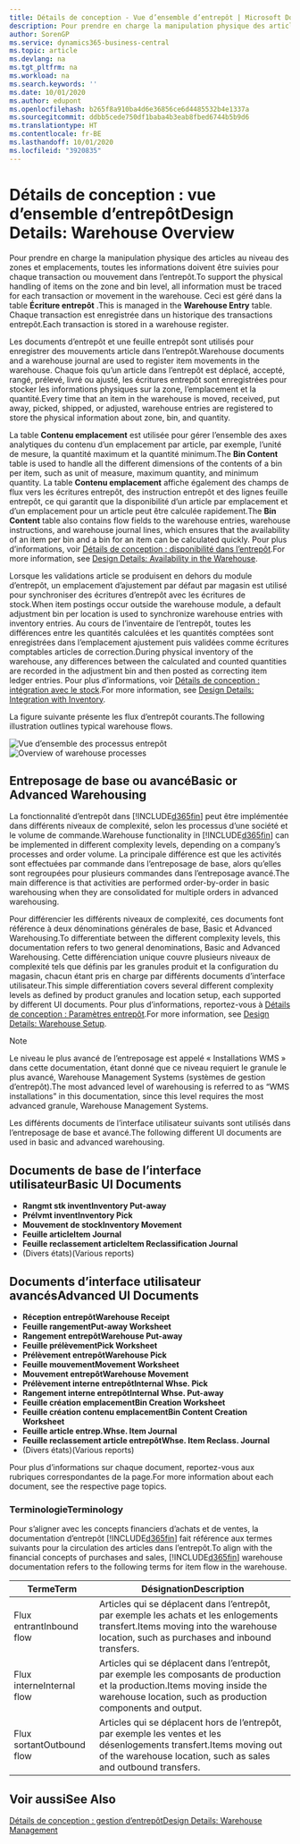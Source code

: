 ```yaml
---
title: Détails de conception - Vue d’ensemble d’entrepôt | Microsoft Docs
description: Pour prendre en charge la manipulation physique des articles au niveau des zones et emplacements, toutes les informations doivent être suivies pour chaque transaction ou mouvement dans l’entrepôt. Ceci est géré dans la table **Écriture entrepôt** . Chaque transaction est enregistrée dans un historique des transactions entrepôt.
author: SorenGP
ms.service: dynamics365-business-central
ms.topic: article
ms.devlang: na
ms.tgt_pltfrm: na
ms.workload: na
ms.search.keywords: ''
ms.date: 10/01/2020
ms.author: edupont
ms.openlocfilehash: b265f8a910ba4d6e36856ce6d4485532b4e1337a
ms.sourcegitcommit: ddbb5cede750df1baba4b3eab8fbed6744b5b9d6
ms.translationtype: HT
ms.contentlocale: fr-BE
ms.lasthandoff: 10/01/2020
ms.locfileid: "3920835"
---
```

# <a name="design-details-warehouse-overview"></a><span data-ttu-id="c8423-105">Détails de conception : vue d’ensemble d’entrepôt</span><span class="sxs-lookup"><span data-stu-id="c8423-105">Design Details: Warehouse Overview</span></span>
<span data-ttu-id="c8423-106">Pour prendre en charge la manipulation physique des articles au niveau des zones et emplacements, toutes les informations doivent être suivies pour chaque transaction ou mouvement dans l’entrepôt.</span><span class="sxs-lookup"><span data-stu-id="c8423-106">To support the physical handling of items on the zone and bin level, all information must be traced for each transaction or movement in the warehouse.</span></span> <span data-ttu-id="c8423-107">Ceci est géré dans la table **Écriture entrepôt** .</span><span class="sxs-lookup"><span data-stu-id="c8423-107">This is managed in the **Warehouse Entry** table.</span></span> <span data-ttu-id="c8423-108">Chaque transaction est enregistrée dans un historique des transactions entrepôt.</span><span class="sxs-lookup"><span data-stu-id="c8423-108">Each transaction is stored in a warehouse register.</span></span>  

<span data-ttu-id="c8423-109">Les documents d’entrepôt et une feuille entrepôt sont utilisés pour enregistrer des mouvements article dans l’entrepôt.</span><span class="sxs-lookup"><span data-stu-id="c8423-109">Warehouse documents and a warehouse journal are used to register item movements in the warehouse.</span></span> <span data-ttu-id="c8423-110">Chaque fois qu’un article dans l’entrepôt est déplacé, accepté, rangé, prélevé, livré ou ajusté, les écritures entrepôt sont enregistrées pour stocker les informations physiques sur la zone, l’emplacement et la quantité.</span><span class="sxs-lookup"><span data-stu-id="c8423-110">Every time that an item in the warehouse is moved, received, put away, picked, shipped, or adjusted, warehouse entries are registered to store the physical information about zone, bin, and quantity.</span></span>

<span data-ttu-id="c8423-111">La table **Contenu emplacement** est utilisée pour gérer l’ensemble des axes analytiques du contenu d’un emplacement par article, par exemple, l’unité de mesure, la quantité maximum et la quantité minimum.</span><span class="sxs-lookup"><span data-stu-id="c8423-111">The **Bin Content** table is used to handle all the different dimensions of the contents of a bin per item, such as unit of measure, maximum quantity, and minimum quantity.</span></span> <span data-ttu-id="c8423-112">La table **Contenu emplacement** affiche également des champs de flux vers les écritures entrepôt, des instruction entrepôt et des lignes feuille entrepôt, ce qui garantit que la disponibilité d’un article par emplacement et d’un emplacement pour un article peut être calculée rapidement.</span><span class="sxs-lookup"><span data-stu-id="c8423-112">The **Bin Content** table also contains flow fields to the warehouse entries, warehouse instructions, and warehouse journal lines, which ensures that the availability of an item per bin and a bin for an item can be calculated quickly.</span></span> <span data-ttu-id="c8423-113">Pour plus d’informations, voir [Détails de conception : disponibilité dans l’entrepôt](design-details-availability-in-the-warehouse.md).</span><span class="sxs-lookup"><span data-stu-id="c8423-113">For more information, see [Design Details: Availability in the Warehouse](design-details-availability-in-the-warehouse.md).</span></span>  

<span data-ttu-id="c8423-114">Lorsque les validations article se produisent en dehors du module d’entrepôt, un emplacement d’ajustement par défaut par magasin est utilisé pour synchroniser des écritures d’entrepôt avec les écritures de stock.</span><span class="sxs-lookup"><span data-stu-id="c8423-114">When item postings occur outside the warehouse module, a default adjustment bin per location is used to synchronize warehouse entries with inventory entries.</span></span> <span data-ttu-id="c8423-115">Au cours de l’inventaire de l’entrepôt, toutes les différences entre les quantités calculées et les quantités comptées sont enregistrées dans l’emplacement ajustement puis validées comme écritures comptables articles de correction.</span><span class="sxs-lookup"><span data-stu-id="c8423-115">During physical inventory of the warehouse, any differences between the calculated and counted quantities are recorded in the adjustment bin and then posted as correcting item ledger entries.</span></span> <span data-ttu-id="c8423-116">Pour plus d’informations, voir [Détails de conception : intégration avec le stock](design-details-integration-with-inventory.md).</span><span class="sxs-lookup"><span data-stu-id="c8423-116">For more information, see [Design Details: Integration with Inventory](design-details-integration-with-inventory.md).</span></span>  

<span data-ttu-id="c8423-117">La figure suivante présente les flux d’entrepôt courants.</span><span class="sxs-lookup"><span data-stu-id="c8423-117">The following illustration outlines typical warehouse flows.</span></span>  

<span data-ttu-id="c8423-118">![Vue d’ensemble des processus entrepôt](media/design_details_warehouse_management_overview.png "Vue d’ensemble des processus entrepôt")</span><span class="sxs-lookup"><span data-stu-id="c8423-118">![Overview of warehouse processes](media/design_details_warehouse_management_overview.png "Overview of warehouse processes")</span></span>  

## <a name="basic-or-advanced-warehousing"></a><span data-ttu-id="c8423-119">Entreposage de base ou avancé</span><span class="sxs-lookup"><span data-stu-id="c8423-119">Basic or Advanced Warehousing</span></span>  
<span data-ttu-id="c8423-120">La fonctionnalité d’entrepôt dans [!INCLUDE[d365fin](includes/d365fin_md.md)] peut être implémentée dans différents niveaux de complexité, selon les processus d’une société et le volume de commande.</span><span class="sxs-lookup"><span data-stu-id="c8423-120">Warehouse functionality in [!INCLUDE[d365fin](includes/d365fin_md.md)] can be implemented in different complexity levels, depending on a company’s processes and order volume.</span></span> <span data-ttu-id="c8423-121">La principale différence est que les activités sont effectuées par commande dans l’entreposage de base, alors qu’elles sont regroupées pour plusieurs commandes dans l’entreposage avancé.</span><span class="sxs-lookup"><span data-stu-id="c8423-121">The main difference is that activities are performed order-by-order in basic warehousing when they are consolidated for multiple orders in advanced warehousing.</span></span>  

 <span data-ttu-id="c8423-122">Pour différencier les différents niveaux de complexité, ces documents font référence à deux dénominations générales de base, Basic et Advanced Warehousing.</span><span class="sxs-lookup"><span data-stu-id="c8423-122">To differentiate between the different complexity levels, this documentation refers to two general denominations, Basic and Advanced Warehousing.</span></span> <span data-ttu-id="c8423-123">Cette différenciation unique couvre plusieurs niveaux de complexité tels que définis par les granules produit et la configuration du magasin, chacun étant pris en charge par différents documents d’interface utilisateur.</span><span class="sxs-lookup"><span data-stu-id="c8423-123">This simple differentiation covers several different complexity levels as defined by product granules and location setup, each supported by different UI documents.</span></span> <span data-ttu-id="c8423-124">Pour plus d’informations, reportez\-vous à [Détails de conception : Paramètres entrepôt](design-details-warehouse-setup.md).</span><span class="sxs-lookup"><span data-stu-id="c8423-124">For more information, see [Design Details: Warehouse Setup](design-details-warehouse-setup.md).</span></span>  

> [!NOTE]  
>  <span data-ttu-id="c8423-125">Le niveau le plus avancé de l’entreposage est appelé « Installations WMS » dans cette documentation, étant donné que ce niveau requiert le granule le plus avancé, Warehouse Management Systems (systèmes de gestion d’entrepôt).</span><span class="sxs-lookup"><span data-stu-id="c8423-125">The most advanced level of warehousing is referred to as “WMS installations” in this documentation, since this level requires the most advanced granule, Warehouse Management Systems.</span></span>  

 <span data-ttu-id="c8423-126">Les différents documents de l’interface utilisateur suivants sont utilisés dans l’entreposage de base et avancé.</span><span class="sxs-lookup"><span data-stu-id="c8423-126">The following different UI documents are used in basic and advanced warehousing.</span></span>  

## <a name="basic-ui-documents"></a><span data-ttu-id="c8423-127">Documents de base de l’interface utilisateur</span><span class="sxs-lookup"><span data-stu-id="c8423-127">Basic UI Documents</span></span>  

-   <span data-ttu-id="c8423-128">**Rangmt stk invent**</span><span class="sxs-lookup"><span data-stu-id="c8423-128">**Inventory Put-away**</span></span>  
-   <span data-ttu-id="c8423-129">**Prélvmt invent**</span><span class="sxs-lookup"><span data-stu-id="c8423-129">**Inventory Pick**</span></span>  
-   <span data-ttu-id="c8423-130">**Mouvement de stock**</span><span class="sxs-lookup"><span data-stu-id="c8423-130">**Inventory Movement**</span></span>  
-   <span data-ttu-id="c8423-131">**Feuille article**</span><span class="sxs-lookup"><span data-stu-id="c8423-131">**Item Journal**</span></span>  
-   <span data-ttu-id="c8423-132">**Feuille reclassement article**</span><span class="sxs-lookup"><span data-stu-id="c8423-132">**Item Reclassification Journal**</span></span>  
-   <span data-ttu-id="c8423-133">(Divers états)</span><span class="sxs-lookup"><span data-stu-id="c8423-133">(Various reports)</span></span>  

## <a name="advanced-ui-documents"></a><span data-ttu-id="c8423-134">Documents d’interface utilisateur avancés</span><span class="sxs-lookup"><span data-stu-id="c8423-134">Advanced UI Documents</span></span>  

-   <span data-ttu-id="c8423-135">**Réception entrepôt**</span><span class="sxs-lookup"><span data-stu-id="c8423-135">**Warehouse Receipt**</span></span>  
-   <span data-ttu-id="c8423-136">**Feuille rangement**</span><span class="sxs-lookup"><span data-stu-id="c8423-136">**Put-away Worksheet**</span></span>  
-   <span data-ttu-id="c8423-137">**Rangement entrepôt**</span><span class="sxs-lookup"><span data-stu-id="c8423-137">**Warehouse Put-away**</span></span>  
-   <span data-ttu-id="c8423-138">**Feuille prélèvement**</span><span class="sxs-lookup"><span data-stu-id="c8423-138">**Pick Worksheet**</span></span>  
-   <span data-ttu-id="c8423-139">**Prélèvement entrepôt**</span><span class="sxs-lookup"><span data-stu-id="c8423-139">**Warehouse Pick**</span></span>  
-   <span data-ttu-id="c8423-140">**Feuille mouvement**</span><span class="sxs-lookup"><span data-stu-id="c8423-140">**Movement Worksheet**</span></span>  
-   <span data-ttu-id="c8423-141">**Mouvement entrepôt**</span><span class="sxs-lookup"><span data-stu-id="c8423-141">**Warehouse Movement**</span></span>  
-   <span data-ttu-id="c8423-142">**Prélèvement interne entrepôt**</span><span class="sxs-lookup"><span data-stu-id="c8423-142">**Internal Whse. Pick**</span></span>  
-   <span data-ttu-id="c8423-143">**Rangement interne entrepôt**</span><span class="sxs-lookup"><span data-stu-id="c8423-143">**Internal Whse. Put-away**</span></span>  
-   <span data-ttu-id="c8423-144">**Feuille création emplacement**</span><span class="sxs-lookup"><span data-stu-id="c8423-144">**Bin Creation Worksheet**</span></span>  
-   <span data-ttu-id="c8423-145">**Feuille création contenu emplacement**</span><span class="sxs-lookup"><span data-stu-id="c8423-145">**Bin Content Creation Worksheet**</span></span>  
-   <span data-ttu-id="c8423-146">**Feuille article entrep.**</span><span class="sxs-lookup"><span data-stu-id="c8423-146">**Whse. Item Journal**</span></span>  
-   <span data-ttu-id="c8423-147">**Feuille reclassement article entrepôt**</span><span class="sxs-lookup"><span data-stu-id="c8423-147">**Whse. Item Reclass. Journal**</span></span>  
-   <span data-ttu-id="c8423-148">(Divers états)</span><span class="sxs-lookup"><span data-stu-id="c8423-148">(Various reports)</span></span>  

<span data-ttu-id="c8423-149">Pour plus d’informations sur chaque document, reportez-vous aux rubriques correspondantes de la page.</span><span class="sxs-lookup"><span data-stu-id="c8423-149">For more information about each document, see the respective page topics.</span></span>  

### <a name="terminology"></a><span data-ttu-id="c8423-150">Terminologie</span><span class="sxs-lookup"><span data-stu-id="c8423-150">Terminology</span></span>  
<span data-ttu-id="c8423-151">Pour s’aligner avec les concepts financiers d’achats et de ventes, la documentation d’entrepôt [!INCLUDE[d365fin](includes/d365fin_md.md)] fait référence aux termes suivants pour la circulation des articles dans l’entrepôt.</span><span class="sxs-lookup"><span data-stu-id="c8423-151">To align with the financial concepts of purchases and sales, [!INCLUDE[d365fin](includes/d365fin_md.md)] warehouse documentation refers to the following terms for item flow in the warehouse.</span></span>  

|<span data-ttu-id="c8423-152">Terme</span><span class="sxs-lookup"><span data-stu-id="c8423-152">Term</span></span>|<span data-ttu-id="c8423-153">Désignation</span><span class="sxs-lookup"><span data-stu-id="c8423-153">Description</span></span>|  
|----------|---------------------------------------|  
|<span data-ttu-id="c8423-154">Flux entrant</span><span class="sxs-lookup"><span data-stu-id="c8423-154">Inbound flow</span></span>|<span data-ttu-id="c8423-155">Articles qui se déplacent dans l’entrepôt, par exemple les achats et les enlogements transfert.</span><span class="sxs-lookup"><span data-stu-id="c8423-155">Items moving into the warehouse location, such as purchases and inbound transfers.</span></span>|  
|<span data-ttu-id="c8423-156">Flux interne</span><span class="sxs-lookup"><span data-stu-id="c8423-156">Internal flow</span></span>|<span data-ttu-id="c8423-157">Articles qui se déplacent dans l’entrepôt, par exemple les composants de production et la production.</span><span class="sxs-lookup"><span data-stu-id="c8423-157">Items moving inside the warehouse location, such as production components and output.</span></span>|  
|<span data-ttu-id="c8423-158">Flux sortant</span><span class="sxs-lookup"><span data-stu-id="c8423-158">Outbound flow</span></span>|<span data-ttu-id="c8423-159">Articles qui se déplacent hors de l’entrepôt, par exemple les ventes et les désenlogements transfert.</span><span class="sxs-lookup"><span data-stu-id="c8423-159">Items moving out of the warehouse location, such as sales and outbound transfers.</span></span>|  

## <a name="see-also"></a><span data-ttu-id="c8423-160">Voir aussi</span><span class="sxs-lookup"><span data-stu-id="c8423-160">See Also</span></span>  
 [<span data-ttu-id="c8423-161">Détails de conception : gestion d’entrepôt</span><span class="sxs-lookup"><span data-stu-id="c8423-161">Design Details: Warehouse Management</span></span>](design-details-warehouse-management.md)
